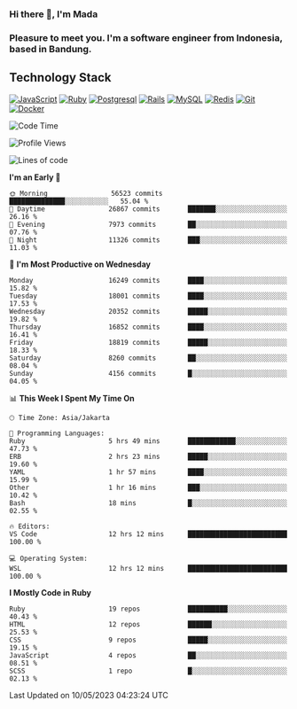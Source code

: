### Hi there 👋, I'm Mada
### Pleasure to meet you. I'm a software engineer from Indonesia, based in Bandung.

## Technology Stack

[![JavaScript](https://img.shields.io/badge/-JavaScript-%23F7DF1C?style=flat-square&logo=javascript&logoColor=000000&labelColor=%23F7DF1C&color=%23FFCE5A)](https://www.javascript.com/)
[![Ruby](https://img.shields.io/badge/Ruby-CC342D?style=flat-square&logo=ruby&logoColor=white)](https://www.ruby-lang.org/en/)
[![Postgresql](https://img.shields.io/badge/PostgreSQL-316192?style=flat-square&logo=postgresql&logoColor=ffffff)](https://www.postgresql.org/)
[![Rails](https://img.shields.io/badge/Ruby_on_Rails-CC0000?style=flat-square&logo=ruby-on-rails&logoColor=white)](https://rubyonrails.org/)
[![MySQL](https://img.shields.io/badge/-MySQL-4479A1?style=flat-square&logo=MySQL&logoColor=ffffff)](https://www.mysql.com/)
[![Redis](https://img.shields.io/badge/-Redis-DC382D?style=flat-square&logo=Redis&logoColor=ffffff)](https://redis.io/)
[![Git](https://img.shields.io/badge/-Git-%23F05032?style=flat-square&logo=git&logoColor=%23ffffff)](https://git-scm.com/)
[![Docker](https://img.shields.io/badge/-Docker-2496ED?style=flat-square&logo=docker&logoColor=ffffff)](https://www.docker.com/)
<!--
**madaarya/madaarya** is a ✨ _special_ ✨ repository because its `README.md` (this file) appears on your GitHub profile.

Here are some ideas to get you started:

- 🔭 I’m currently working on ...
- 🌱 I’m currently learning ...
- 👯 I’m looking to collaborate on ...
- 🤔 I’m looking for help with ...
- 💬 Ask me about ...
- 📫 How to reach me: ...
- 😄 Pronouns: ...
- ⚡ Fun fact: ...
-->
<!--START_SECTION:waka-->
![Code Time](http://img.shields.io/badge/Code%20Time-5%2C365%20hrs%204%20mins-blue)

![Profile Views](http://img.shields.io/badge/Profile%20Views-0-blue)

![Lines of code](https://img.shields.io/badge/From%20Hello%20World%20I%27ve%20Written-39.0%20million%20lines%20of%20code-blue)

**I'm an Early 🐤** 

```text
🌞 Morning                56523 commits       ██████████████░░░░░░░░░░░   55.04 % 
🌆 Daytime                26867 commits       ███████░░░░░░░░░░░░░░░░░░   26.16 % 
🌃 Evening                7973 commits        ██░░░░░░░░░░░░░░░░░░░░░░░   07.76 % 
🌙 Night                  11326 commits       ███░░░░░░░░░░░░░░░░░░░░░░   11.03 % 
```
📅 **I'm Most Productive on Wednesday** 

```text
Monday                   16249 commits       ████░░░░░░░░░░░░░░░░░░░░░   15.82 % 
Tuesday                  18001 commits       ████░░░░░░░░░░░░░░░░░░░░░   17.53 % 
Wednesday                20352 commits       █████░░░░░░░░░░░░░░░░░░░░   19.82 % 
Thursday                 16852 commits       ████░░░░░░░░░░░░░░░░░░░░░   16.41 % 
Friday                   18819 commits       █████░░░░░░░░░░░░░░░░░░░░   18.33 % 
Saturday                 8260 commits        ██░░░░░░░░░░░░░░░░░░░░░░░   08.04 % 
Sunday                   4156 commits        █░░░░░░░░░░░░░░░░░░░░░░░░   04.05 % 
```


📊 **This Week I Spent My Time On** 

```text
🕑︎ Time Zone: Asia/Jakarta

💬 Programming Languages: 
Ruby                     5 hrs 49 mins       ████████████░░░░░░░░░░░░░   47.73 % 
ERB                      2 hrs 23 mins       █████░░░░░░░░░░░░░░░░░░░░   19.60 % 
YAML                     1 hr 57 mins        ████░░░░░░░░░░░░░░░░░░░░░   15.99 % 
Other                    1 hr 16 mins        ███░░░░░░░░░░░░░░░░░░░░░░   10.42 % 
Bash                     18 mins             █░░░░░░░░░░░░░░░░░░░░░░░░   02.55 % 

🔥 Editors: 
VS Code                  12 hrs 12 mins      █████████████████████████   100.00 % 

💻 Operating System: 
WSL                      12 hrs 12 mins      █████████████████████████   100.00 % 
```

**I Mostly Code in Ruby** 

```text
Ruby                     19 repos            ██████████░░░░░░░░░░░░░░░   40.43 % 
HTML                     12 repos            ██████░░░░░░░░░░░░░░░░░░░   25.53 % 
CSS                      9 repos             █████░░░░░░░░░░░░░░░░░░░░   19.15 % 
JavaScript               4 repos             ██░░░░░░░░░░░░░░░░░░░░░░░   08.51 % 
SCSS                     1 repo              █░░░░░░░░░░░░░░░░░░░░░░░░   02.13 % 
```




 Last Updated on 10/05/2023 04:23:24 UTC
<!--END_SECTION:waka-->
